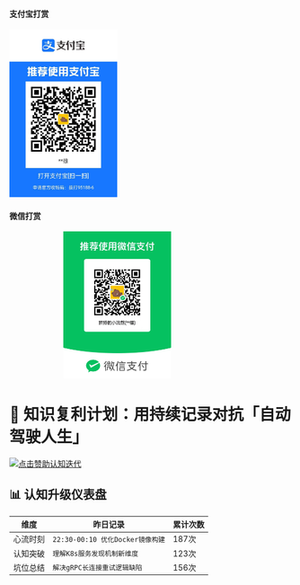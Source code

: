 <!-- tabs:start -->

#### **支付宝打赏**

<img style="width:20vw;" src="./src/img/zfbpay.jpg">

#### **微信打赏**

<img style="width:20vw;margin-left:10vw;" src="./src/img/wxpay.jpg"/>

<!-- tabs:end -->
# 🧠 知识复利计划：用持续记录对抗「自动驾驶人生」

[![点击赞助认知迭代](https://img.shields.io/badge/❤️_Sponsor-让知识废炮变神器-ff69b4)](https://zjxweb.github.io/#/pay)

## 📊 认知升级仪表盘
| 维度       | 昨日记录                          | 累计次数 |
|------------|-----------------------------------|----------|
| 心流时刻   | `22:30-00:10 优化Docker镜像构建`  | 187次     |
| 认知突破   | `理解K8s服务发现机制新维度`       | 123次     |
| 坑位总结   | `解决gRPC长连接重试逻辑缺陷`      | 156次     |
